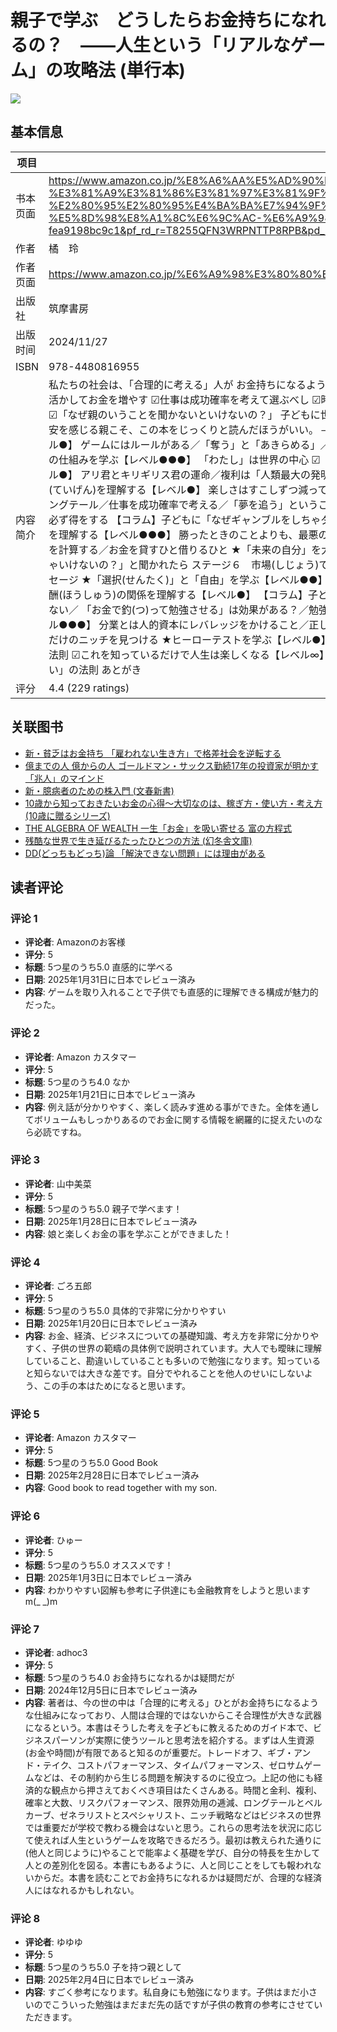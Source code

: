 # 親子で学ぶ　どうしたらお金持ちになれるの？　――人生という「リアルなゲーム」の攻略法 (単行本)

![](https://m.media-amazon.com/images/I/61AYqzH19ML._SL1200_.jpg)

## 基本信息

| 项目 | 内容 |
| --- | --- |
| 书本页面 | https://www.amazon.co.jp/%E8%A6%AA%E5%AD%90%E3%81%A7%E5%AD%A6%E3%81%B6-%E3%81%A9%E3%81%86%E3%81%97%E3%81%9F%E3%82%89%E3%81%8A%E9%87%91%E6%8C%81%E3%81%A1%E3%81%AB%E3%81%AA%E3%82%8C%E3%82%8B%E3%81%AE%EF%BC%9F-%E2%80%95%E2%80%95%E4%BA%BA%E7%94%9F%E3%81%A8%E3%81%84%E3%81%86%E3%80%8C%E3%83%AA%E3%82%A2%E3%83%AB%E3%81%AA%E3%82%B2%E3%83%BC%E3%83%A0%E3%80%8D%E3%81%AE%E6%94%BB%E7%95%A5%E6%B3%95-%E5%8D%98%E8%A1%8C%E6%9C%AC-%E6%A9%98-%E7%8E%B2/dp/448081695X/ref=pd_sbs_d_sccl_2_1/357-5535413-9877622?pd_rd_w=hwTV8&content-id=amzn1.sym.13eb81e1-7d13-4eb9-803d-fea9198bc9c1&pf_rd_p=13eb81e1-7d13-4eb9-803d-fea9198bc9c1&pf_rd_r=T8255QFN3WRPNTTP8RPB&pd_rd_wg=TKACa&pd_rd_r=47e5865a-fb74-4ba2-ac63-1a047c190f7b&pd_rd_i=448081695X&psc=1 |
| 作者 | 橘　玲 |
| 作者页面 | https://www.amazon.co.jp/%E6%A9%98%E3%80%80%E7%8E%B2/e/B003UWUGWC/ref=dp_byline_cont_book_1 |
| 出版社 | 筑摩書房 |
| 出版时间 | 2024/11/27 |
| ISBN | 978-4480816955 |
| 内容简介 | 私たちの社会は、「合理的に考える」人が お金持ちになるようにできている。  人生を攻略せよ！  橘玲が教える、これからの時代の人生戦略。   幸せな人生を生きるには“合理性”が武器になる！  ☑2割の努力で8割の相手には勝てるようになる ☑「トレードオフ」を理解して社会の仕組みを知る ☑「複利」を活かしてお金を増やす ☑仕事は成功確率を考えて選ぶべし ☑時間には値段がついている ☑仲間を集めて強力なチームをつくれば大きく稼げる  子どもに聞かれて困るギモンに明快に答えます！  ☑「なぜ勉強しなくちゃいけないの？」  ☑「You Tuberになりたい」  ☑「なぜ大学にいかなくちゃいけないの？」  ☑「なぜ親のいうことを聞かないといけないの？」  子どもに世の中の仕組みをどう教えたらいいのか、迷っているあなたへ。  読んだ子と読まない子で、将来は決定的に違ってくる。  小学校高学年（10歳以上）から取り組める、8つのゲームにチャレンジしてステージを上げていこう！  「お金の教育」に不安を感じる親こそ、この本をじっくりと読んだほうがいい。  ──田内学（『きみのお金は誰のため』著者）  【目次】 はじめに　あんな大人になるんじゃないぞ 【この本を正しく使ってもらうために】  ステージ１　なにかを選べば、別のなにかをあきらめなければならない ☑トレードオフを理解する【レベル●】 ゲームにはルールがある／「奪う」と「あきらめる」／ 「はたらく」と「借りる」／ズルをする／「交渉する」  【コラム】子どもに「お金はなぜ大事なの」と聞かれたら？   ★コスパを学ぶ【レベル●】   ★「ギブ」と「テイク」を学ぶ【レベル●●】  お金をギブしてもいいときと悪いとき  ★「世界」の仕組みを学ぶ【レベル●●●】 「わたし」は世界の中心  ☑「タイパ」を理解する【レベル●】 タイムパフォーマンス／親子の利害は対立する  ★友だちの法則を学ぶ【レベル●●●】 「世界」の人数は１５０人／時間資源の配分問題  ステージ２　お金はどのように増えていくのか ☑複利を理解する【レベル●】 アリ君とキリギリス君の運命／複利は「人類最大の発明」  【コラム】子どもに「なぜ勉強しなくちゃいけないの？」と聞かれたら 【コラム】子どもから「ＡＩがあるから勉強なんかしなくていい」といわれたら  ステージ３　楽しいことはすぐに慣れてしまう ☑限界(げんかい)効用(こうよう)の逓減(ていげん)を理解する【レベル●】 楽しさはすこしずつ減っていく／お金が増えると幸福になるのか  ☑「努力の限界効用の逓減」の法則を理解する【レベル●●】 努力は報われるのか／ゼネラリスト戦略／スペシャリスト戦略  ★ロングテールの仕事とベルカーブの仕事を学ぶ【レベル●●】 大谷翔平はロングテール／仕事を成功確率で考える／「夢を追う」ということ  ステージ４　人生で大事なことはすべてギャンブルが教えてくれる ☑確率的な出来事を理解する【レベル●●】 確率的な出来事と因果的な出来事／統計学のパワー／ゼロサムゲームの世界観  ★ゲームのコストを学ぶ【レベル●●】 カジノは必ず得をする 【コラム】子どもに「なぜギャンブルをしちゃダメなの？」と聞かれたら 「ぜったい儲かる」ゲームはぜったい損する 【コラム】子どもに「なぜ約束を守らないといけないの？」と聞かれたら 【コラム】子どもに「なぜ親のいうことをきかないといけないの？」と聞かれたら  ☑リスパの法則を理解する【レベル●●●】 勝ったときのことよりも、最悪のことが起きたときのことを考える／ハイリスクに挑戦する  ステージ５　時間には値段がある ☑金利というタイムマシンを理解する【レベル●●】 「いまのお金」と「未来のお金」／タイムマシンでゲーム機を手に入れる タイムマシンの乗車賃を計算する／お金を貸すひと借りるひと  ★「未来の自分」を大切にすることを学ぶ【レベル●●】 【コラム】子どもに「どうすれば成功できるの？」と聞かれたら  ☑レバレッジを理解する【レベル●●●】 てこを使ってお金を増やす／よいこともヒドいことも倍になる 【コラム】子どもに「なぜ借金しちゃいけないの？」と聞かれたら  ステージ６　市場(しじょう)でお金を生み出すには ☑市場取引を理解する【レベル●】 キノコと魚の交換(こうかん)／世界をゆたかにするパワー  ★ブローカーの役割を学ぶ【レベル●】 ブローカーの報酬(ほうしゅう)／市場はゆたかさを生み出す場所／もっとも大事なメッセージ  ★「選択(せんたく)」と「自由」を学ぶ【レベル●●】 ボロ儲(もう)けするブローカー／自由とは選択できること／友だちを選択する  ☑アイデアとネットワークの交換を学ぶ【レベル●●】 アイデアを公開する／友だちを紹介(しょうかい)する  ステージ７　はたらくってどういうこと？  ☑仕事と報酬(ほうしゅう)の関係を理解する【レベル●】 【コラム】子どもに「なぜお手伝いをしなくちゃいけないの？」と聞かれたら  エントロピー増大の法則／よい習慣をつくる  ★なぜお金を払(はら)ってくれるのかを学ぶ【レベル●】 「必要としていないし、楽しくもないこと」にお金を払ってくれるひとはいない／ 「お金で釣(つ)って勉強させる」は効果がある？／勉強をゲーム化する  ☑人的資本を理解する【レベル●●】 人的資本は３つある 【コラム】子どもに「なぜ大学にいかなくちゃいけないの？」と聞かれたら 小さな失敗では人生は変わらない  ★分業で人的資本にレバレッジをかけることを学ぶ【レベル●●●】 分業とは人的資本にレバレッジをかけること／正しいシグナルを発する  ☑絶対(ぜったい)優位(ゆうい)と比較(ひかく)優位(ゆうい)を学ぶ【レベル●●●】 人間関係を選択(せんたく)する  ステージ８　ハックする ☑ニッチ戦略を理解する【レベル●】 99％の習慣に従い、１％の習慣を疑え／自分だけのニッチを見つける  ★ヒーローテストを学ぶ【レベル●】 クールなハッカーを目指せ／ヒーローがしないことはやらない  ★ＳＮＳ社会をどう生き延びるかを学ぶ【レベル●●】 説明責任とはなにか？／「よい評判を集めること」と「悪い評判を避(さ)けること」  特別ステージ　人生で役に立つ７つの法則 ☑これを知っているだけで人生は楽しくなる【レベル∞】 １　１００倍の法則 ２「奇跡(きせき)は起きない」の法則 ３「君は友だち５人の平均」の法則 ４「わたしはわたし」の法則 ５　トライ・アンド・エラーの法則 ６「世界は理不尽(りふじん)である」の法則 ７「恵まれてないほうが人生は面白い」の法則  あとがき |
| 评分 | 4.4 (229 ratings) |

## 关联图书

- [新・貧乏はお金持ち 「雇われない生き方」で格差社会を逆転する](https://www.amazon.co.jp/%E6%96%B0%E3%83%BB%E8%B2%A7%E4%B9%8F%E3%81%AF%E3%81%8A%E9%87%91%E6%8C%81%E3%81%A1-%E3%80%8C%E9%9B%87%E3%82%8F%E3%82%8C%E3%81%AA%E3%81%84%E7%94%9F%E3%81%8D%E6%96%B9%E3%80%8D%E3%81%A7%E6%A0%BC%E5%B7%AE%E7%A4%BE%E4%BC%9A%E3%82%92%E9%80%86%E8%BB%A2%E3%81%99%E3%82%8B-%E6%A9%98-%E7%8E%B2/dp/4833440741/ref=pd_sbs_d_sccl_2_1/357-5535413-9877622?pd_rd_w=vqi37&content-id=amzn1.sym.13eb81e1-7d13-4eb9-803d-fea9198bc9c1&pf_rd_p=13eb81e1-7d13-4eb9-803d-fea9198bc9c1&pf_rd_r=PMF181GBKDJ69QR22KH9&pd_rd_wg=8Rrei&pd_rd_r=9b5b1647-7aef-4889-ab8b-934371fa2ba9&pd_rd_i=4833440741&psc=1)
- [億までの人 億からの人 ゴールドマン・サックス勤続17年の投資家が明かす「兆人」のマインド](https://www.amazon.co.jp/%E5%84%84%E3%81%BE%E3%81%A7%E3%81%AE%E4%BA%BA-%E5%84%84%E3%81%8B%E3%82%89%E3%81%AE%E4%BA%BA-%E3%82%B4%E3%83%BC%E3%83%AB%E3%83%89%E3%83%9E%E3%83%B3%E3%83%BB%E3%82%B5%E3%83%83%E3%82%AF%E3%82%B9%E5%8B%A4%E7%B6%9A17%E5%B9%B4%E3%81%AE%E6%8A%95%E8%B3%87%E5%AE%B6%E3%81%8C%E6%98%8E%E3%81%8B%E3%81%99%E3%80%8C%E5%85%86%E4%BA%BA%E3%80%8D%E3%81%AE%E3%83%9E%E3%82%A4%E3%83%B3%E3%83%89-%E7%94%B0%E4%B8%AD%E6%B8%93/dp/4198659044/ref=pd_sbs_d_sccl_2_2/357-5535413-9877622?pd_rd_w=vqi37&content-id=amzn1.sym.13eb81e1-7d13-4eb9-803d-fea9198bc9c1&pf_rd_p=13eb81e1-7d13-4eb9-803d-fea9198bc9c1&pf_rd_r=PMF181GBKDJ69QR22KH9&pd_rd_wg=8Rrei&pd_rd_r=9b5b1647-7aef-4889-ab8b-934371fa2ba9&pd_rd_i=4198659044&psc=1)
- [新・臆病者のための株入門 (文春新書)](https://www.amazon.co.jp/%E6%96%B0%E3%83%BB%E8%87%86%E7%97%85%E8%80%85%E3%81%AE%E3%81%9F%E3%82%81%E3%81%AE%E6%A0%AA%E5%85%A5%E9%96%80-%E6%96%87%E6%98%A5%E6%96%B0%E6%9B%B8-%E6%A9%98-%E7%8E%B2/dp/4166614711/ref=pd_sbs_d_sccl_2_3/357-5535413-9877622?pd_rd_w=vqi37&content-id=amzn1.sym.13eb81e1-7d13-4eb9-803d-fea9198bc9c1&pf_rd_p=13eb81e1-7d13-4eb9-803d-fea9198bc9c1&pf_rd_r=PMF181GBKDJ69QR22KH9&pd_rd_wg=8Rrei&pd_rd_r=9b5b1647-7aef-4889-ab8b-934371fa2ba9&pd_rd_i=4166614711&psc=1)
- [10歳から知っておきたいお金の心得〜大切なのは、稼ぎ方・使い方・考え方 (10歳に贈るシリーズ)](https://www.amazon.co.jp/10%E6%AD%B3%E3%81%8B%E3%82%89%E7%9F%A5%E3%81%A3%E3%81%A6%E3%81%8A%E3%81%8D%E3%81%9F%E3%81%84%E3%81%8A%E9%87%91%E3%81%AE%E5%BF%83%E5%BE%97%E3%80%9C%E5%A4%A7%E5%88%87%E3%81%AA%E3%81%AE%E3%81%AF%E3%80%81%E7%A8%BC%E3%81%8E%E6%96%B9%E3%83%BB%E4%BD%BF%E3%81%84%E6%96%B9%E3%83%BB%E8%80%83%E3%81%88%E6%96%B9-%E5%85%AB%E6%9C%A8-%E9%99%BD%E5%AD%90/dp/490418856X/ref=pd_sbs_d_sccl_2_4/357-5535413-9877622?pd_rd_w=vqi37&content-id=amzn1.sym.13eb81e1-7d13-4eb9-803d-fea9198bc9c1&pf_rd_p=13eb81e1-7d13-4eb9-803d-fea9198bc9c1&pf_rd_r=PMF181GBKDJ69QR22KH9&pd_rd_wg=8Rrei&pd_rd_r=9b5b1647-7aef-4889-ab8b-934371fa2ba9&pd_rd_i=490418856X&psc=1)
- [THE ALGEBRA OF WEALTH 一生「お金」を吸い寄せる 富の方程式](https://www.amazon.co.jp/ALGEBRA-WEALTH-%E4%B8%80%E7%94%9F%E3%80%8C%E3%81%8A%E9%87%91%E3%80%8D%E3%82%92%E5%90%B8%E3%81%84%E5%AF%84%E3%81%9B%E3%82%8B-%E5%AF%8C%E3%81%AE%E6%96%B9%E7%A8%8B%E5%BC%8F/dp/4478120994/ref=pd_sbs_d_sccl_2_5/357-5535413-9877622?pd_rd_w=vqi37&content-id=amzn1.sym.13eb81e1-7d13-4eb9-803d-fea9198bc9c1&pf_rd_p=13eb81e1-7d13-4eb9-803d-fea9198bc9c1&pf_rd_r=PMF181GBKDJ69QR22KH9&pd_rd_wg=8Rrei&pd_rd_r=9b5b1647-7aef-4889-ab8b-934371fa2ba9&pd_rd_i=4478120994&psc=1)
- [残酷な世界で生き延びるたったひとつの方法 (幻冬舎文庫)](https://www.amazon.co.jp/%E6%AE%8B%E9%85%B7%E3%81%AA%E4%B8%96%E7%95%8C%E3%81%A7%E7%94%9F%E3%81%8D%E5%BB%B6%E3%81%B3%E3%82%8B%E3%81%9F%E3%81%A3%E3%81%9F%E3%81%B2%E3%81%A8%E3%81%A4%E3%81%AE%E6%96%B9%E6%B3%95-%E5%B9%BB%E5%86%AC%E8%88%8E%E6%96%87%E5%BA%AB-%E6%A9%98-%E7%8E%B2/dp/4344423305/ref=pd_sbs_d_sccl_2_6/357-5535413-9877622?pd_rd_w=vqi37&content-id=amzn1.sym.13eb81e1-7d13-4eb9-803d-fea9198bc9c1&pf_rd_p=13eb81e1-7d13-4eb9-803d-fea9198bc9c1&pf_rd_r=PMF181GBKDJ69QR22KH9&pd_rd_wg=8Rrei&pd_rd_r=9b5b1647-7aef-4889-ab8b-934371fa2ba9&pd_rd_i=4344423305&psc=1)
- [DD(どっちもどっち)論 「解決できない問題」には理由がある](https://www.amazon.co.jp/DD-%E3%81%A9%E3%81%A3%E3%81%A1%E3%82%82%E3%81%A9%E3%81%A3%E3%81%A1-%E8%AB%96-%E3%80%8C%E8%A7%A3%E6%B1%BA%E3%81%A7%E3%81%8D%E3%81%AA%E3%81%84%E5%95%8F%E9%A1%8C%E3%80%8D%E3%81%AB%E3%81%AF%E7%90%86%E7%94%B1%E3%81%8C%E3%81%82%E3%82%8B-%E6%A9%98/dp/4087901785/ref=pd_sbs_d_sccl_2_7/357-5535413-9877622?pd_rd_w=vqi37&content-id=amzn1.sym.13eb81e1-7d13-4eb9-803d-fea9198bc9c1&pf_rd_p=13eb81e1-7d13-4eb9-803d-fea9198bc9c1&pf_rd_r=PMF181GBKDJ69QR22KH9&pd_rd_wg=8Rrei&pd_rd_r=9b5b1647-7aef-4889-ab8b-934371fa2ba9&pd_rd_i=4087901785&psc=1)

## 读者评论

### 评论 1

- **评论者**: Amazonのお客様
- **评分**: 5
- **标题**: 5つ星のうち5.0
直感的に学べる
- **日期**: 2025年1月31日に日本でレビュー済み
- **内容**: ゲームを取り入れることで子供でも直感的に理解できる構成が魅力的だった。

### 评论 2

- **评论者**: Amazon カスタマー
- **评分**: 5
- **标题**: 5つ星のうち4.0
なか
- **日期**: 2025年1月21日に日本でレビュー済み
- **内容**: 例え話が分かりやすく、楽しく読みす進める事ができた。全体を通してボリュームもしっかりあるのでお金に関する情報を網羅的に捉えたいのなら必読ですね。

### 评论 3

- **评论者**: 山中美菜
- **评分**: 5
- **标题**: 5つ星のうち5.0
親子で学べます！
- **日期**: 2025年1月28日に日本でレビュー済み
- **内容**: 娘と楽しくお金の事を学ぶことができました！

### 评论 4

- **评论者**: ごろ五郎
- **评分**: 5
- **标题**: 5つ星のうち5.0
具体的で非常に分かりやすい
- **日期**: 2025年1月20日に日本でレビュー済み
- **内容**: お金、経済、ビジネスについての基礎知識、考え方を非常に分かりやすく、子供の世界の範疇の具体例で説明されています。大人でも曖昧に理解していること、勘違いしていることも多いので勉強になります。知っていると知らないでは大きな差です。自分でやれることを他人のせいにしないよう、この手の本はためになると思います。

### 评论 5

- **评论者**: Amazon カスタマー
- **评分**: 5
- **标题**: 5つ星のうち5.0
Good Book
- **日期**: 2025年2月28日に日本でレビュー済み
- **内容**: Good book to read together with my son.

### 评论 6

- **评论者**: ひゅー
- **评分**: 5
- **标题**: 5つ星のうち5.0
オススメです！
- **日期**: 2025年1月3日に日本でレビュー済み
- **内容**: わかりやすい図解も参考に子供達にも金融教育をしようと思います m(_ _)m

### 评论 7

- **评论者**: adhoc3
- **评分**: 5
- **标题**: 5つ星のうち4.0
お金持ちになれるかは疑問だが
- **日期**: 2024年12月5日に日本でレビュー済み
- **内容**: 著者は、今の世の中は「合理的に考える」ひとがお金持ちになるような仕組みになっており、人間は合理的ではないからこそ合理性が大きな武器になるという。本書はそうした考えを子どもに教えるためのガイド本で、ビジネスパーソンが実際に使うツールと思考法を紹介する。まずは人生資源(お金や時間)が有限であると知るのが重要だ。トレードオフ、ギブ・アンド・テイク、コストパフォーマンス、タイムパフォーマンス、ゼロサムゲームなどは、その制約から生じる問題を解決するのに役立つ。上記の他にも経済的な観点から押さえておくべき項目はたくさんある。時間と金利、複利、確率と大数、リスクパフォーマンス、限界効用の逓減、ロングテールとベルカーブ、ゼネラリストとスペシャリスト、ニッチ戦略などはビジネスの世界では重要だが学校で教わる機会はないと思う。これらの思考法を状況に応じて使えれば人生というゲームを攻略できるだろう。最初は教えられた通りに(他人と同じように)やることで能率よく基礎を学び、自分の特長を生かして人との差別化を図る。本書にもあるように、人と同じことをしても報われないからだ。本書を読むことでお金持ちになれるかは疑問だが、合理的な経済人にはなれるかもしれない。

### 评论 8

- **评论者**: ゆゆゆ
- **评分**: 5
- **标题**: 5つ星のうち5.0
子を持つ親として
- **日期**: 2025年2月4日に日本でレビュー済み
- **内容**: すごく参考になります。私自身にも勉強になります。子供はまだ小さいのでこういった勉強はまだまだ先の話ですが子供の教育の参考にさせていただきます。
